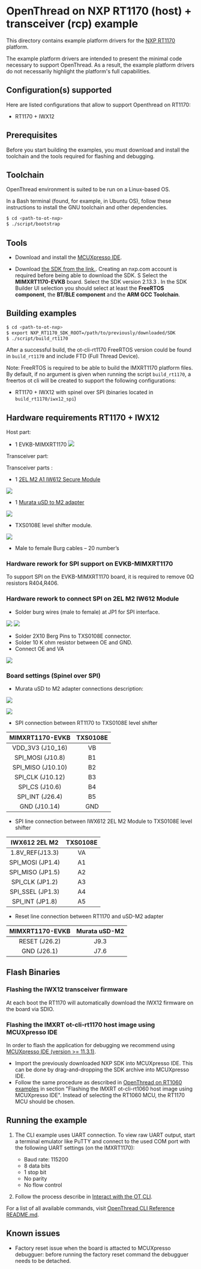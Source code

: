 # OpenThread on NXP RT1170 (host) + transceiver (rcp) example

This directory contains example platform drivers for the [NXP RT1170][rt1170] platform.

The example platform drivers are intended to present the minimal code necessary to support OpenThread. As a result, the example platform drivers do not necessarily highlight the platform's full capabilities.

[rt1170]: https://www.nxp.com/products/processors-and-microcontrollers/arm-microcontrollers/i-mx-rt-crossover-mcus/i-mx-rt1170-crossover-mcu-family-first-ghz-mcu-with-arm-cortex-m7-and-cortex-m4-cores:i.MX-RT1170?cid=ad_PRG4692582_TAC476846_EETECH_IMXRT1170&gclid=EAIaIQobChMIvr3xrYzT8QIVTgKLCh3GGQ80EAAYAiAAEgLnYvD_BwE

## Configuration(s) supported

Here are listed configurations that allow to support Openthread on RT1170:

- RT1170 + IWX12

## Prerequisites

Before you start building the examples, you must download and install the toolchain and the tools required for flashing and debugging.

## Toolchain

OpenThread environment is suited to be run on a Linux-based OS.

In a Bash terminal (found, for example, in Ubuntu OS), follow these instructions to install the GNU toolchain and other dependencies.

```bash
$ cd <path-to-ot-nxp>
$ ./script/bootstrap
```

## Tools

- Download and install the [MCUXpresso IDE][mcuxpresso ide].

[mcuxpresso ide]: https://www.nxp.com/support/developer-resources/software-development-tools/mcuxpresso-software-and-tools/mcuxpresso-integrated-development-environment-ide:MCUXpresso-IDE

- Download [the SDK from the link.](https://mcuxpresso.nxp.com/). Creating an nxp.com account is required before being able to download the SDK. S Select the **MIMXRT1170-EVKB** board. Select the SDK version 2.13.3 .
  In the SDK Builder UI selection you should select at least
  the **FreeRTOS component**, the **BT/BLE component** and the **ARM GCC Toolchain**.

## Building examples

```bash
$ cd <path-to-ot-nxp>
$ export NXP_RT1170_SDK_ROOT=/path/to/previously/downloaded/SDK
$ ./script/build_rt1170
```

After a successful build, the ot-cli-rt1170 FreeRTOS version could be found in `build_rt1170` and include FTD (Full Thread Device).

Note: FreeRTOS is required to be able to build the IMXRT1170 platform files. By default, if no argument is given when running the script `build_rt1170`, a freertos ot cli will be created to support the following configurations:

- RT1170 + IWX12 with spinel over SPI (binaries located in `build_rt1170/iwx12_spi`)

## Hardware requirements RT1170 + IWX12

Host part:

- 1 EVKB-MIMXRT1170
  ![](../../../doc/img/imxrt1170/IMX-RT1170-EVK-TOP.jpg)

Transceiver part:

Transceiver parts :

- 1 [2EL M2 A1 IW612 Secure Module](https://www.nxp.com/products/wireless/wi-fi-plus-bluetooth-plus-802-15-4/2-4-5-ghz-dual-band-1x1-wi-fi-6-802-11ax-plus-bluetooth-5-2-plus-802-15-4-tri-radio-solution:IW612)

![](../../../doc/img/imxrt1170/iwx612_2EL.jpg)

- 1 [Murata uSD to M2 adapter](https://www.murata.com/en-eu/products/connectivitymodule/wi-fi-bluetooth/overview/lineup/usd-m2-adapter)

![](../../../doc/img/imxrt1170/murata_usd-M2_adapter.jpg)

- TXS0108E level shifter module.

![](../../../doc/img/imxrt1170/level_shifter.jpg)

- Male to female Burg cables – 20 number’s

### Hardware rework for SPI support on EVKB-MIMXRT1170

To support SPI on the EVKB-MIMXRT1170 board, it is required to remove 0Ω resistors R404,R406.

### Hardware rework to connect SPI on 2EL M2 IW612 Module

- Solder burg wires (male to female) at JP1 for SPI interface.

![](../../../doc/img/imxrt1170/soldering_SPI_on_IW612-2EL.jpg)
![](../../../doc/img/imxrt1170/soldering_SPI_on_IW612-2EL_after.jpg)

- Solder 2X10 Berg Pins to TXS0108E connector.
- Solder 10 K ohm resistor between OE and GND.
- Connect OE and VA

![](../../../doc/img/imxrt1170/level_shifter_soldering.jpg)

### Board settings (Spinel over SPI)

- Murata uSD to M2 adapter connections description:

![](../../../doc/img/imxrt1170/murata_usd-m2_connections_1.jpg)

![](../../../doc/img/imxrt1170/murata_usd-m2_connections_2.jpg)

- SPI connection between RT1170 to TXS0108E level shifter

|  MIMXRT1170-EVKB  | TXS0108E |
| :---------------: | :------: |
| VDD_3V3 (J10_16)  |    VB    |
| SPI_MOSI (J10.8)  |    B1    |
| SPI_MISO (J10.10) |    B2    |
| SPI_CLK (J10.12)  |    B3    |
|  SPI_CS (J10.6)   |    B4    |
|  SPI_INT (J26.4)  |    B5    |
|   GND (J10.14)    |   GND    |

- SPI line connection between IWX612 2EL M2 Module to TXS0108E level shifter

|  IWX612 2EL M2   | TXS0108E |
| :--------------: | :------: |
| 1.8V_REF(J13.3)  |    VA    |
| SPI_MOSI (JP1.4) |    A1    |
| SPI_MISO (JP1.5) |    A2    |
| SPI_CLK (JP1.2)  |    A3    |
| SPI_SSEL (JP1.3) |    A4    |
| SPI_INT (JP1.8)  |    A5    |

- Reset line connection between RT1170 and uSD-M2 adapter

| MIMXRT1170-EVKB | Murata uSD-M2 |
| :-------------: | :-----------: |
|  RESET (J26.2)  |     J9.3      |
|   GND (J26.1)   |     J7.6      |

## Flash Binaries

### Flashing the IWX12 transceiver firmware

At each boot the RT1170 will automatically download the IWX12 firmware on the board via SDIO.

### Flashing the IMXRT ot-cli-rt1170 host image using MCUXpresso IDE

In order to flash the application for debugging we recommend using [MCUXpresso IDE (version >= 11.3.1)](https://www.nxp.com/design/software/development-software/mcuxpresso-software-and-tools-/mcuxpresso-integrated-development-environment-ide:MCUXpresso-IDE?tab=Design_Tools_Tab).

- Import the previously downloaded NXP SDK into MCUXpresso IDE. This can be done by drag-and-dropping the SDK archive into MCUXpresso IDE.
- Follow the same procedure as described in [OpenThread on RT1060 examples][rt1060-page] in section "Flashing the IMXRT ot-cli-rt1060 host image using MCUXpresso IDE". Instead of selecting the RT1060 MCU, the RT1170 MCU should be chosen.

[rt1060-page]: ../rt1060/README.md

## Running the example

1. The CLI example uses UART connection. To view raw UART output, start a terminal emulator like PuTTY and connect to the used COM port with the following UART settings (on the IMXRT1170):

   - Baud rate: 115200
   - 8 data bits
   - 1 stop bit
   - No parity
   - No flow control

2. Follow the process describe in [Interact with the OT CLI][validate_port].

[validate_port]: https://openthread.io/guides/porting/validate-the-port#interact-with-the-cli

For a list of all available commands, visit [OpenThread CLI Reference README.md][cli].

[cli]: https://github.com/openthread/openthread/blob/master/src/cli/README.md

## Known issues

- Factory reset issue when the board is attacted to MCUXpresso debugguer: before running the factory reset command the debugguer needs to be detached.
